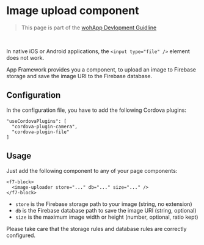 Image upload component
===

> This page is part of the [wohApp Devlopment Guidline](dev.md)

<br />

In native iOS or Android applications, the `<input type="file" />` element does not work.

App Framework provides you a component, to upload an image to Firebase storage and save the image URI to the Firebase database.

## Configuration

In the configuration file, you have to add the following Cordova plugins:

```
"useCordovaPlugins": [
  "cordova-plugin-camera",
  "cordova-plugin-file"
]
```

## Usage

Just add the following component to any of your page components:

```
<f7-block>
  <image-uploader store="..." db="..." size="..." />
</f7-block>
```

- `store` is the Firebase storage path to your image (string, no extension)
- `db` is the Firebase database path to save the image URI (string, optional)
- `size` is the maximum image width or height (number, optional, ratio kept)

Please take care that the storage rules and database rules are correctly configured.
